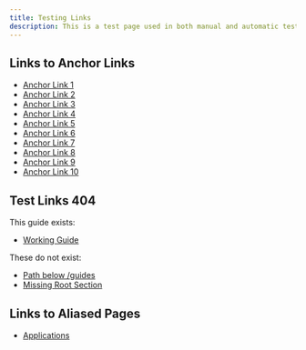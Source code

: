 ```yaml
---
title: Testing Links
description: This is a test page used in both manual and automatic tests. Do not delete. It will not be listed anywhere.
---
```



## Links to Anchor Links

* [Anchor Link 1](/docs/testpages/links2/#title-1-of-10)
* [Anchor Link 2](/docs/testpages/links2/#title-2-of-10)
* [Anchor Link 3](/docs/testpages/links2/#title-3-of-10)
* [Anchor Link 4](/docs/testpages/links2/#title-4-of-10)
* [Anchor Link 5](/docs/testpages/links2/#title-5-of-10)
* [Anchor Link 6](/docs/testpages/links2/#title-6-of-10)
* [Anchor Link 7](/docs/testpages/links2/#title-7-of-10)
* [Anchor Link 8](/docs/testpages/links2/#title-8-of-10)
* [Anchor Link 9](/docs/testpages/links2/#title-9-of-10)
* [Anchor Link 10](/docs/testpages/links2/#title-10-of-10)


## Test Links 404


This guide exists:

* [Working Guide](/docs/products/platform/get-started/)

These do not exist:

* [Path below /guides](/docs/guides/this-does-not-exist/)
* [Missing Root Section](/docs/missing-section/)


## Links to Aliased Pages

* [Applications](/docs/applications/)




